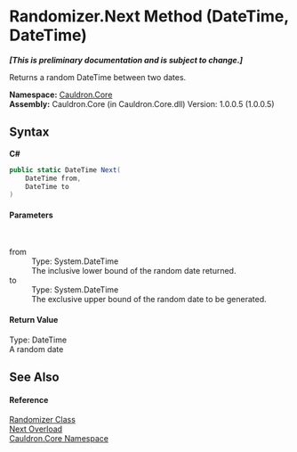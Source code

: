 # Randomizer.Next Method (DateTime, DateTime)
 _**\[This is preliminary documentation and is subject to change.\]**_

Returns a random DateTime between two dates.

**Namespace:**&nbsp;<a href="N_Cauldron_Core">Cauldron.Core</a><br />**Assembly:**&nbsp;Cauldron.Core (in Cauldron.Core.dll) Version: 1.0.0.5 (1.0.0.5)

## Syntax

**C#**<br />
``` C#
public static DateTime Next(
	DateTime from,
	DateTime to
)
```


#### Parameters
&nbsp;<dl><dt>from</dt><dd>Type: System.DateTime<br />The inclusive lower bound of the random date returned.</dd><dt>to</dt><dd>Type: System.DateTime<br />The exclusive upper bound of the random date to be generated.</dd></dl>

#### Return Value
Type: DateTime<br />A random date

## See Also


#### Reference
<a href="T_Cauldron_Core_Randomizer">Randomizer Class</a><br /><a href="Overload_Cauldron_Core_Randomizer_Next">Next Overload</a><br /><a href="N_Cauldron_Core">Cauldron.Core Namespace</a><br />